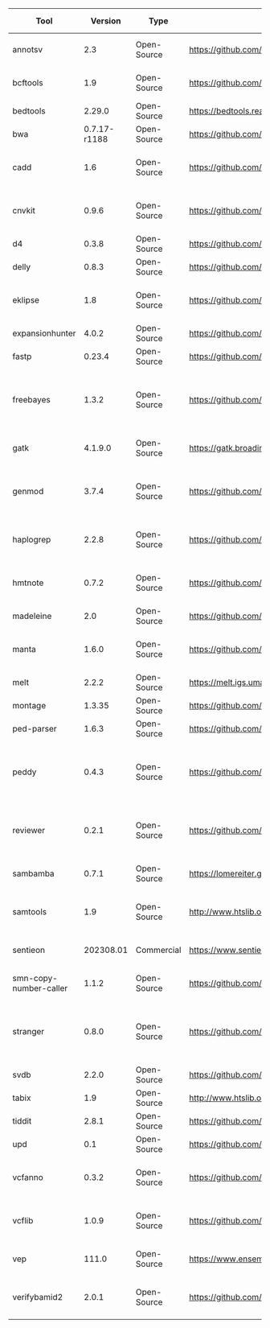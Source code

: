 | Tool                   | Version      | Type        | URL                                                    | External contact                                       | Internal contact      | Short description                                                                         |
| ---------------------- | ------------ | ----------- | ------------------------------------------------------ | ------------------------------------------------------ | --------------------- | ----------------------------------------------------------------------------------------- |
| annotsv                | 2.3          | Open-Source | https://github.com/lgmgeo/AnnotSV                      | https://github.com/lgmgeo/AnnotSV/issues               | Viktor Henmyr         | Annotation and Ranking of Structural variants                                             |
| bcftools               | 1.9          | Open-Source | https://github.com/samtools/bcftools                   | https://github.com/samtools/bcftools/issues            | Jakob Willforss       | Variant calling and manipulating files in VCF/BCF format                                  |
| bedtools               | 2.29.0       | Open-Source | https://bedtools.readthedocs.io                        | https://github.com/arq5x/bedtools2/issues              | Sailendra Pradhananga | Tools for genome arithmetic                                                               |
| bwa                    | 0.7.17-r1188 | Open-Source | https://github.com/lh3/bwa                             | https://github.com/lh3/bwa/issues                      | Markus Johansson      | Aligner for short reads                                                                   |
| cadd                   | 1.6          | Open-Source | https://github.com/kircherlab/CADD-scripts             | https://github.com/kircherlab/CADD-scripts/issues      | Jakob Willforss       | Score the deleteriousness of SNV and indels in human genome                               |
| cnvkit                 | 0.9.6        | Open-Source | https://github.com/etal/cnvkit                         | https://github.com/etal/cnvkit/issues                  | Ram Sai Nanduri       | Copy number variant detection from targeted DNA sequencing                                |
| d4                     | 0.3.8        | Open-Source | https://github.com/38/d4-format                        | https://github.com/38/d4-format                        | Jakob Willforss       | Calculate coverage in the D4 format                                                       |
| delly                  | 0.8.3        | Open-Source | https://github.com/dellytools/delly                    | https://github.com/dellytools/delly/issues             | Ryan Kennedy          |                                                                                           |
| eklipse                | 1.8          | Open-Source | https://github.com/dooguypapua/eKLIPse                 | https://github.com/dooguypapua/eKLIPse/issues          | Paul Piccinelli       | Detection and quantification of mitochondrial DNA deletions                               |
| expansionhunter        | 4.0.2        | Open-Source | https://github.com/Illumina/ExpansionHunter            | https://github.com/Illumina/ExpansionHunter/issues     | Paul Piccinelli       | Estimate repeat sizes                                                                     |
| fastp                  | 0.23.4       | Open-Source | https://github.com/OpenGene/fastp                      | https://github.com/OpenGene/fastp/issues               | Sailendra Pradhananga | FASTQ preprocessor                                                                        |
| freebayes              | 1.3.2        | Open-Source | https://github.com/freebayes/freebayes                 | https://github.com/freebayes/freebayes/issues          | Ram Sai Nanduri       | Bayesian haplotype-based genetic polymorphism discovery and genotyping                    |
| gatk                   | 4.1.9.0      | Open-Source | https://gatk.broadinstitute.org/hc/en-us               | https://github.com/broadinstitute/gatk/issues          | Viktor Henmyr         | Wide set of tools for genomic analysis                                                    |
| genmod                 | 3.7.4        | Open-Source | https://github.com/Clinical-Genomics/genmod            | https://github.com/Clinical-Genomics/genmod/issues     | Viktor Henmyr         | Annotate models of genetic inheritance patterns in variant files                          |
| haplogrep              | 2.2.8        | Open-Source | https://github.com/seppinho/haplogrep-cmd              | https://github.com/seppinho/haplogrep-cmd/issues       | Paul Piccinelli       | mtDNA haplogroup classification. Supporting rCRS and RSRS.                                |
| hmtnote                | 0.7.2        | Open-Source | https://github.com/robertopreste/HmtNote               | https://github.com/robertopreste/HmtNote/issues        | Paul Piccinelli       | Human mitochondrial variants annotation using HmtVar                                      |
| madeleine              | 2.0          | Open-Source | https://github.com/piratical/Madeline_2.0_PDE          | https://github.com/piratical/Madeline_2.0_PDE/issues   | Jakob Willforss       | Pedigree drawing program                                                                  |
| manta                  | 1.6.0        | Open-Source | https://github.com/Illumina/manta                      | https://github.com/Illumina/manta/issues               | Sailendra Pradhananga | Structural variant and indel caller for mapped sequencing data                            |
| melt                   | 2.2.2        | Open-Source | https://melt.igs.umaryland.edu                         | https://melt.igs.umaryland.edu                         | Viktor Henmyr         | Mobile element locator tool                                                               |
| montage                | 1.3.35       | Open-Source | https://github.com/CAG-CNV/MONTAGE                     | https://github.com/CAG-CNV/MONTAGE/issues              | Alexander Koc         | Mosaic CNV detection tool                                                                 |
| ped-parser             | 1.6.3        | Open-Source | https://github.com/moonso/ped_parser                   | https://github.com/moonso/ped_parser/issues            | Jakob Willforss       | Parse pedigree files                                                                      |
| peddy                  | 0.4.3        | Open-Source | https://github.com/brentp/peddy                        | https://github.com/brentp/peddy/issues                 | Jakob Willforss       | genotype :: ped correspondence check, ancestry check, sex check. directly, quickly on VCF |
| reviewer               | 0.2.1        | Open-Source | https://github.com/Illumina/REViewer                   | https://github.com/Illumina/REViewer/issues            | Paul Piccinelli       | Visualize alignments of reads in regions containing tandem repeats                        |
| sambamba               | 0.7.1        | Open-Source | https://lomereiter.github.io/sambamba/                 | https://github.com/biod/sambamba/issues                | Ram Sai Nanduri       | Tools for working with SAM/BAM data                                                       |
| samtools               | 1.9          | Open-Source | http://www.htslib.org/                                 | https://github.com/samtools/samtools/issues            | Markus Johansson      | Tools for manipulating next-generation sequencing data                                    |
| sentieon               | 202308.01    | Commercial  | https://www.sentieon.com/                              | https://www.sentieon.com/                              | Viktor Henmyr         | Suite of bioinformatics analysis tools                                                    |
| smn-copy-number-caller | 1.1.2        | Open-Source | https://github.com/Illumina/SMNCopyNumberCaller        | https://github.com/Illumina/SMNCopyNumberCaller/issues | Alexander Koc         | Copy number caller for SMN1 and SMN2                                                      |
| stranger               | 0.8.0        | Open-Source | https://github.com/Clinical-Genomics/stranger          | https://github.com/Clinical-Genomics/stranger/issues   | Paul Piccinelli       | Annotate outfiles from ExpansionHunter with the pathologic implications of the repeat     |
| svdb                   | 2.2.0        | Open-Source | https://github.com/J35P312/SVDB                        | https://github.com/J35P312/SVDB/issues                 | Alexander Koc         | Structural variant database software                                                      |
| tabix                  | 1.9          | Open-Source | http://www.htslib.org/doc/tabix.html                   |                                                        | Alexander Koc         |                                                                                           |
| tiddit                 | 2.8.1        | Open-Source | https://github.com/SciLifeLab/TIDDIT                   | https://github.com/SciLifeLab/TIDDIT/issues            | Jakob Willforss       | TIDDIT - structural variant calling                                                       |
| upd                    | 0.1          | Open-Source | https://github.com/bjhall/upd                          | https://github.com/bjhall/upd/issues                   | Viktor Henmyr         | Basic UPD caller                                                                          |
| vcfanno                | 0.3.2        | Open-Source | https://github.com/brentp/vcfanno                      | https://github.com/brentp/vcfanno/issues               | Sailendra Pradhananga | Annotate a VCF with other VCFs/BEDs/tabixed files                                         |
| vcflib                 | 1.0.9        | Open-Source | https://github.com/vcflib/vcflib                       | https://github.com/vcflib/vcflib/issues                | Alexander Koc         | Parse and manipulate VCF files with python and zig bindings                               |
| vep                    | 111.0        | Open-Source | https://www.ensembl.org/info/docs/tools/vep/index.html | https://github.com/Ensembl/ensembl-vep/issues          | Ram Sai Nanduri       | Predict functional effects of genomic variants                                            |
| verifybamid2           | 2.0.1        | Open-Source | https://github.com/Griffan/VerifyBamID                 | https://github.com/Griffan/VerifyBamID/issues          | Paul Piccinelli       | Detecting and estimating inter-sample DNA contamination                                 |
 
